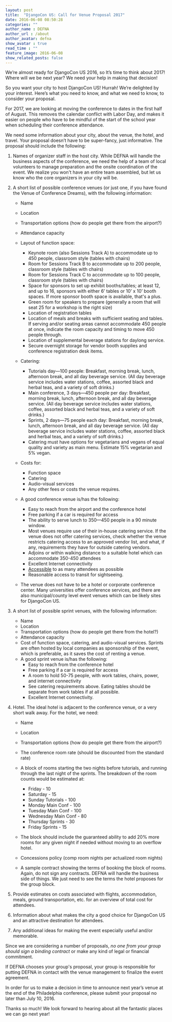 ```yaml
---
layout: post
title:  "DjangoCon US: Call for Venue Proposal 2017"
date: 2016-06-08 08:50:28
categories: ""
author_name : DEFNA
author_url : /about
author_avatar: defna
show_avatar : true
read_time : ""
feature_image: 2016-06-08
show_related_posts: false
---
```


We’re almost ready for DjangoCon US 2016, so It’s time to think about 2017! Where will we be next year? We need your help in making that decision!

So you want your city to host DjangoCon US! Hurrah! We’re delighted by your interest. Here’s what you need to know, and what we need to know, to consider your proposal.

For 2017, we are looking at moving the conference to dates in the first half of August. This removes the calendar conflict with Labor Day, and makes it easier on people who have to be mindful of the start of the school year when scheduling their conference attendance.

We need some information about your city, about the venue, the hotel, and travel. Your proposal doesn’t have to be super-fancy, just informative. The proposal should include the following:

1. Names of organizer staff in the host city. While DEFNA will handle the business aspects of the conference, we need the help of a team of local volunteers to manage preparation and the onsite coordination of the event. We realize you won't have an entire team assembled, but let us know who the core organizers in your city will be.

2. A short list of possible conference venues (or just one, if you have found the Venue of Conference Dreams), with the following information:

	* Name
	* Location
	* Transportation options (how do people get there from the airport?)
	* Attendance capacity
	* Layout of function space:
		* Keynote room (also Sessions Track A) to accommodate up to 450 people, classroom style (tables with chairs)
		* Room for Sessions Track B to accommodate up to 200 people, classroom style (tables with chairs)
		* Room for Sessions Track C to accommodate up to 100 people, classroom style (tables with chairs)
		* Space for sponsors to set up exhibit booths/tables; at least 12, and up to 16, sponsors with either 6’ tables or 10’ x 10’ booth spaces. If more sponsor booth space is available, that's a plus.
		* Green room for speakers to prepare (generally a room that will seat 25 for a workshop is the right size)
		* Location of registration tables
		* Location of meals and breaks with sufficient seating and tables. If serving and/or seating areas cannot accommodate 450 people at once, indicate the room capacity and timing to move 450 people through.
		* Location of supplemental beverage stations for daylong service.
		* Secure overnight storage for vendor booth supplies and conference registration desk items.

	* Catering:
		* Tutorials day—100 people: Breakfast, morning break, lunch, afternoon break, and all day beverage service. (All day beverage service includes water stations, coffee, assorted black and herbal teas, and a variety of soft drinks.)
		* Main conference, 3 days—450 people per day: Breakfast, morning break, lunch, afternoon break, and all day beverage service. (All day beverage service includes water stations, coffee, assorted black and herbal teas, and a variety of soft drinks.)
		* Sprints, 2 days—75 people each day: Breakfast, morning break, lunch, afternoon break, and all day beverage service. (All day beverage service includes water stations, coffee, assorted black and herbal teas, and a variety of soft drinks.)
		* Catering must have options for vegetarians and vegans of equal quality and variety as main menu. Estimate 15% vegetarian and 5% vegan.

	* Costs for:
		* Function space
		* Catering
		* Audio-visual services
		* Any other fees or costs the venue requires.

	* A good conference venue is/has the following:
		* Easy to reach from the airport and the conference hotel
		* Free parking if a car is required for access
		* The ability to serve lunch to 350—450 people in a 90 minute window.
		* Most venues require use of their in-house catering service. If the venue does not offer catering services, check whether the venue restricts catering access to an approved vendor list, and what, if any, requirements they have for outside catering vendors.
		* Adjoins or within walking distance to a suitable hotel which can accommodate 350-450 attendees
		* Excellent Internet connectivity
		* [Accessible](https://modelviewculture.com/pieces/organizing-more-accessible-tech-events) to as many attendees as possible
		* Reasonable access to transit for sightseeing.

	* The venue does not have to be a hotel or corporate conference center. Many universities offer conference services, and there are also municipal/county level event venues which can be likely sites for DjangoCon US.

3. A short list of possible sprint venues, with the following information:

	* Name
	* Location
	* Transportation options (how do people get there from the hotel?)
	* Attendance capacity
	* Cost of function space, catering, and audio-visual services. Sprints are often hosted by local companies as sponsorship of the event, which is preferable, as it saves the cost of renting a venue.
	* A good sprint venue is/has the following:
		* Easy to reach from the conference hotel
		* Free parking if a car is required for access
		* A room to hold 50-75 people, with work tables, chairs, power, and internet connectivity
		* See catering requirements above. Eating tables should be separate from work tables if at all possible.
		* Excellent Internet connectivity.

4. Hotel. The ideal hotel is adjacent to the conference venue, or a very short walk away. For the hotel, we need:

	* Name
	* Location
	* Transportation options (how do people get there from the airport?)
	* The conference room rate (should be discounted from the standard rate)
	* A block of rooms starting the two nights before tutorials, and running through the last night of the sprints. The breakdown of the room counts would be estimated at:
	  * Friday - 10
	  * Saturday - 15
	  * Sunday Tutorials - 100
	  * Monday Main Conf - 100
	  * Tuesday Main Conf - 100
	  * Wednesday Main Conf - 80
	  * Thursday Sprints - 30
	  * Friday Sprints - 15

	* The block should include the guaranteed ability to add 20% more rooms for any given night if needed without moving to an overflow hotel.
	* Concessions policy (comp room nights per actualized room nights)
	* A sample contract showing the terms of booking the block of rooms. Again, do not sign any contracts. DEFNA will handle the business side of things. We just need to see the terms the hotel proposes for the group block.

5. Provide estimates on costs associated with flights, accommodation, meals, ground transportation, etc. for an overview of total cost for attendees.

6. Information about what makes the city a good choice for DjangoCon US and an attractive destination for attendees.

7. Any additional ideas for making the event especially useful and/or memorable.

Since we are considering a number of proposals, *no one from your group should sign a binding contract* or make any kind of legal or financial commitment.

If DEFNA chooses your group's proposal, your group is responsible for putting DEFNA in contact with the venue management to finalize the event agreement.

In order for us to make a decision in time to announce next year’s venue at the end of the Philadelphia conference, please submit your proposal no later than July 10, 2016.

Thanks so much! We look forward to hearing about all the fantastic places we can go next year!